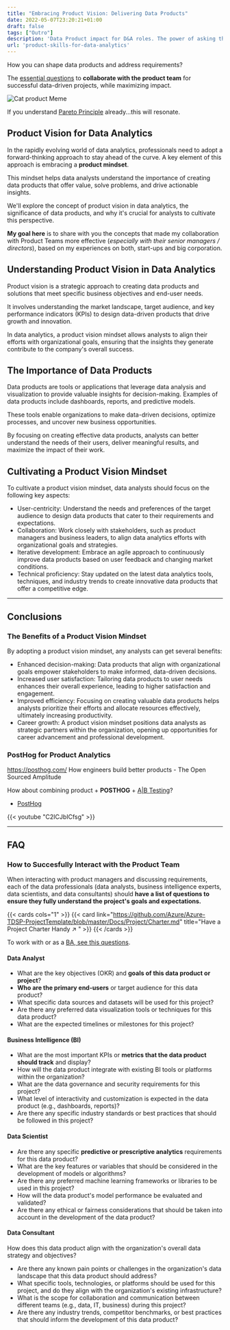 ```yaml
---
title: "Embracing Product Vision: Delivering Data Products"
date: 2022-05-07T23:20:21+01:00
draft: false
tags: ["Outro"]
description: 'Data Product impact for D&A roles. The power of asking the right questions.'
url: 'product-skills-for-data-analytics'
---
```



How you can shape data products and address requirements?

The [essential questions](#faq) to **collaborate with the product team** for successful data-driven projects, while maximizing impact.

![Cat product Meme](/blog_img/memes/features-vs-needs.png)


If you understand [Pareto Principle](https://jalcocert.github.io/JAlcocerT/pareto-principle-for-data-analytics/) already...this will resonate.

## Product Vision for Data Analytics

In the rapidly evolving world of data analytics, professionals need to adopt a forward-thinking approach to stay ahead of the curve. A key element of this approach is embracing a **product mindset**.

This mindset helps data analysts understand the importance of creating data products that offer value, solve problems, and drive actionable insights.

We'll explore the concept of product vision in data analytics, the significance of data products, and why it's crucial for analysts to cultivate this perspective.

**My goal here** is to share with you the concepts that made my collaboration with Product Teams more effective (*especially with their senior managers / directors*), based on my experiences on both, start-ups and big corporation.

## Understanding Product Vision in Data Analytics

Product vision is a strategic approach to creating data products and solutions that meet specific business objectives and end-user needs.

It involves understanding the market landscape, target audience, and key performance indicators (KPIs) to design data-driven products that drive growth and innovation. 

In data analytics, a product vision mindset allows analysts to align their efforts with organizational goals, ensuring that the insights they generate contribute to the company's overall success.



## The Importance of Data Products

Data products are tools or applications that leverage data analysis and visualization to provide valuable insights for decision-making. Examples of data products include dashboards, reports, and predictive models. 

These tools enable organizations to make data-driven decisions, optimize processes, and uncover new business opportunities. 

By focusing on creating effective data products, analysts can better understand the needs of their users, deliver meaningful results, and maximize the impact of their work.

## Cultivating a Product Vision Mindset

To cultivate a product vision mindset, data analysts should focus on the following key aspects:

* User-centricity: Understand the needs and preferences of the target audience to design data products that cater to their requirements and expectations.
* Collaboration: Work closely with stakeholders, such as product managers and business leaders, to align data analytics efforts with organizational goals and strategies.
* Iterative development: Embrace an agile approach to continuously improve data products based on user feedback and changing market conditions.
* Technical proficiency: Stay updated on the latest data analytics tools, techniques, and industry trends to create innovative data products that offer a competitive edge.

---

## Conclusions

### The Benefits of a Product Vision Mindset

By adopting a product vision mindset, any analysts can get several benefits:

* Enhanced decision-making: Data products that align with organizational goals empower stakeholders to make informed, data-driven decisions.
* Increased user satisfaction: Tailoring data products to user needs enhances their overall experience, leading to higher satisfaction and engagement.
* Improved efficiency: Focusing on creating valuable data products helps analysts prioritize their efforts and allocate resources effectively, ultimately increasing productivity.
* Career growth: A product vision mindset positions data analysts as strategic partners within the organization, opening up opportunities for career advancement and professional development.

### PostHog for Product Analytics

https://posthog.com/ How engineers build better products - The Open Sourced Amplitude

How about combining product + **POSTHOG** + [A|B Testing](https://jalcocert.github.io/JAlcocerT/AB-Testing-for-data-analytics/)?

- [PostHog](https://posthog.com/)

<!-- https://www.youtube.com/watch?v=C2ICJbICfsg -->

{{< youtube "C2ICJbICfsg" >}}


---

## FAQ

### How to Succesfully Interact with the Product Team

When interacting with product managers and discussing requirements, each of the data professionals (data analysts, business intelligence experts, data scientists, and data consultants) should **have a list of questions to ensure they fully understand the project's goals and expectations.** 

{{< cards cols="1" >}}
  {{< card link="https://github.com/Azure/Azure-TDSP-ProjectTemplate/blob/master/Docs/Project/Charter.md" title="Have a Project Charter Handy ↗ " >}}
{{< /cards >}}

To work with or as a [BA, see this questions](https://jalcocert.github.io/JAlcocerT/business-analytics-concepts/#business-analysis-key-questions).

#### Data Analyst

* What are the key objectives (OKR) and **goals of this data product or project**?
* **Who are the primary end-users** or target audience for this data product?
* What specific data sources and datasets will be used for this project?
* Are there any preferred data visualization tools or techniques for this data product?
* What are the expected timelines or milestones for this project?

#### Business Intelligence (BI)

* What are the most important KPIs or **metrics that the data product should track** and display?
* How will the data product integrate with existing BI tools or platforms within the organization?
* What are the data governance and security requirements for this project?
* What level of interactivity and customization is expected in the data product (e.g., dashboards, reports)?
* Are there any specific industry standards or best practices that should be followed in this project?

#### Data Scientist

* Are there any specific **predictive or prescriptive analytics** requirements for this data product?
* What are the key features or variables that should be considered in the development of models or algorithms?
* Are there any preferred machine learning frameworks or libraries to be used in this project?
* How will the data product's model performance be evaluated and validated?
* Are there any ethical or fairness considerations that should be taken into account in the development of the data product?

#### Data Consultant

How does this data product align with the organization's overall data strategy and objectives?

* Are there any known pain points or challenges in the organization's data landscape that this data product should address?
* What specific tools, technologies, or platforms should be used for this project, and do they align with the organization's existing infrastructure?
* What is the scope for collaboration and communication between different teams (e.g., data, IT, business) during this project?
* Are there any industry trends, competitor benchmarks, or best practices that should inform the development of this data product?
